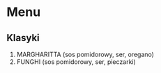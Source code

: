 # Menu

## Klasyki

1. MARGHARITTA (sos pomidorowy, ser, oregano)
2. FUNGHI (sos pomidorowy, ser, pieczarki)

